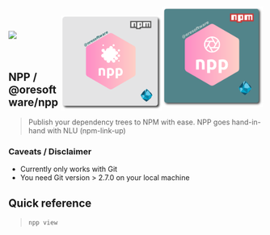 

<img width="200px" align="right" src="https://raw.githubusercontent.com/oresoftware/media/master/namespaces/npp/oresoftware-npp2-rounded.png">

<br>

<img width="200px" align="right" src="https://raw.githubusercontent.com/oresoftware/media/master/namespaces/npp/oresoftware-npp4-rounded.png">

<br>

[<img src="https://img.shields.io/badge/slack-@oresoftware/npp-yellow.svg?logo=slack">](https://oresoftware.slack.com/messages/CCAD1H94G)

<br>

## NPP / @oresoftware/npp

>
>  Publish your dependency trees to NPM with ease.
>  NPP goes hand-in-hand with NLU (npm-link-up)
>


### Caveats / Disclaimer

* Currently only works with Git
* You need Git version > 2.7.0 on your local machine


## Quick reference

>
>```bash
> npp view
>```
